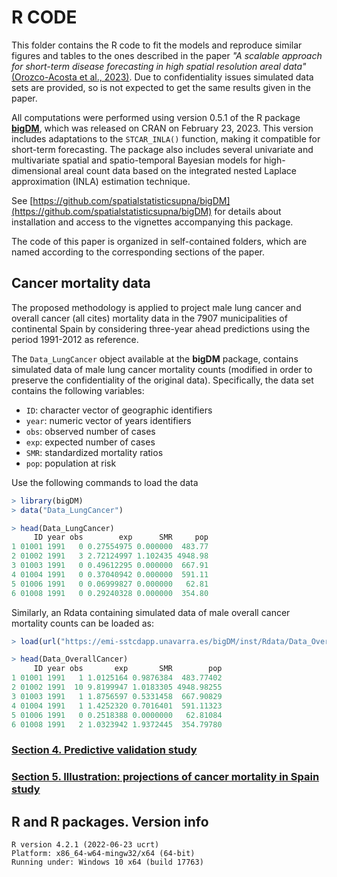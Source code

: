 # R CODE

This folder contains the R code to fit the models and reproduce similar figures and tables to the ones described in the paper _"A scalable approach for short-term disease forecasting in high spatial resolution areal data"_ [(Orozco-Acosta et al., 2023)](https://arxiv.org/abs/2303.16549). Due to confidentiality issues simulated data sets are provided, so is not expected to get the same results given in the paper.

All computations were performed using version 0.5.1 of the R package [**bigDM**](https://cran.r-project.org/web/packages/bigDM/index.html), which was released on CRAN on February 23, 2023. This version includes adaptations to the `STCAR_INLA()`  function, making it compatible for short-term forecasting. The package also includes several univariate and multivariate spatial and spatio-temporal Bayesian models for high-dimensional areal count data based on the integrated nested Laplace approximation (INLA) estimation technique.

See [https://github.com/spatialstatisticsupna/bigDM](https://github.com/spatialstatisticsupna/bigDM) for details about installation and access to the vignettes accompanying this package.

The code of this paper is organized in self-contained folders, which are named according to the corresponding sections of the paper.


## Cancer mortality data

The proposed methodology is applied to project male lung cancer and overall cancer (all cites) mortality data in the 7907 municipalities of continental Spain by considering three-year ahead predictions using the period 1991-2012 as reference.

The `Data_LungCancer` object available at the **bigDM** package, contains simulated data of male lung cancer mortality counts (modified in order to preserve the confidentiality of the original data). Specifically, the data set contains the following variables:
- ```ID```: character vector of geographic identifiers
- ```year```: numeric vector of years identifiers
- ```obs```: observed number of cases
- ```exp```: expected number of cases
- ```SMR```: standardized mortality ratios
- ```pop```: population at risk

Use the following commands to load the data
```r 
> library(bigDM)
> data("Data_LungCancer")

> head(Data_LungCancer)
     ID year obs        exp      SMR     pop
1 01001 1991   0 0.27554975 0.000000  483.77
2 01002 1991   3 2.72124997 1.102435 4948.98
3 01003 1991   0 0.49612295 0.000000  667.91
4 01004 1991   0 0.37040942 0.000000  591.11
5 01006 1991   0 0.06999827 0.000000   62.81
6 01008 1991   0 0.29240328 0.000000  354.80
```

Similarly, an Rdata containing simulated data of male overall cancer mortality counts can be loaded as:
```r 
> load(url("https://emi-sstcdapp.unavarra.es/bigDM/inst/Rdata/Data_OverallCancer.Rdata"))

> head(Data_OverallCancer)
     ID year obs       exp       SMR        pop
1 01001 1991   1 1.0125164 0.9876384  483.77402
2 01002 1991  10 9.8199947 1.0183305 4948.98255
3 01003 1991   1 1.8756597 0.5331458  667.90829
4 01004 1991   1 1.4252320 0.7016401  591.11323
5 01006 1991   0 0.2518388 0.0000000   62.81084
6 01008 1991   2 1.0323942 1.9372445  354.79780
```


### [**Section 4. Predictive validation study**](https://github.com/spatialstatisticsupna/Scable_Prediction/tree/main/R/Section4_PredictiveValidationStudy")


### [**Section 5. Illustration: projections of cancer mortality in Spain study**](https://github.com/spatialstatisticsupna/Scable_Prediction/tree/main/R/Section5_Illustration")


## R and R packages. Version info

``` {.r}
R version 4.2.1 (2022-06-23 ucrt)
Platform: x86_64-w64-mingw32/x64 (64-bit)
Running under: Windows 10 x64 (build 17763)

  
```